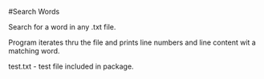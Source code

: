 #Search Words

Search for a word in any .txt file.

Program iterates thru the file and prints 
line numbers and line content wit a matching word.

test.txt - test file included in package.
